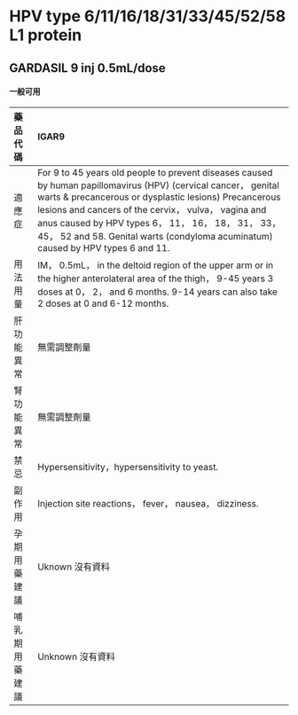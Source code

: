 # HPV type 6/11/16/18/31/33/45/52/58 L1 protein

## GARDASIL 9 inj 0.5mL/dose

#### 一般可用

| 藥品代碼       | IGAR9                                                                                                                                                                                                                                                                                                                                                                     |
|:---------------|:--------------------------------------------------------------------------------------------------------------------------------------------------------------------------------------------------------------------------------------------------------------------------------------------------------------------------------------------------------------------------|
| 適應症         | For 9 to 45 years old people to prevent diseases caused by human papillomavirus (HPV) (cervical cancer， genital warts & precancerous or dysplastic lesions) Precancerous lesions and cancers of the cervix， vulva， vagina and anus caused by HPV types 6， 11， 16， 18， 31， 33， 45， 52 and 58. Genital warts (condyloma acuminatum) caused by HPV types 6 and 11. |
| 用法用量       | IM， 0.5mL， in the deltoid region of the upper arm or in the higher anterolateral area of the thigh， 9-45 years 3 doses at 0， 2， and 6 months. 9-14 years can also take 2 doses at 0 and 6-12 months.                                                                                                                                                                 |
| 肝功能異常     | 無需調整劑量                                                                                                                                                                                                                                                                                                                                                              |
| 腎功能異常     | 無需調整劑量                                                                                                                                                                                                                                                                                                                                                              |
| 禁忌           | Hypersensitivity，hypersensitivity to yeast.                                                                                                                                                                                                                                                                                                                              |
| 副作用         | Injection site reactions， fever， nausea， dizziness.                                                                                                                                                                                                                                                                                                                    |
| 孕期用藥建議   | Uknown 沒有資料                                                                                                                                                                                                                                                                                                                                                           |
| 哺乳期用藥建議 | Unknown 沒有資料                                                                                                                                                                                                                                                                                                                                                          |

